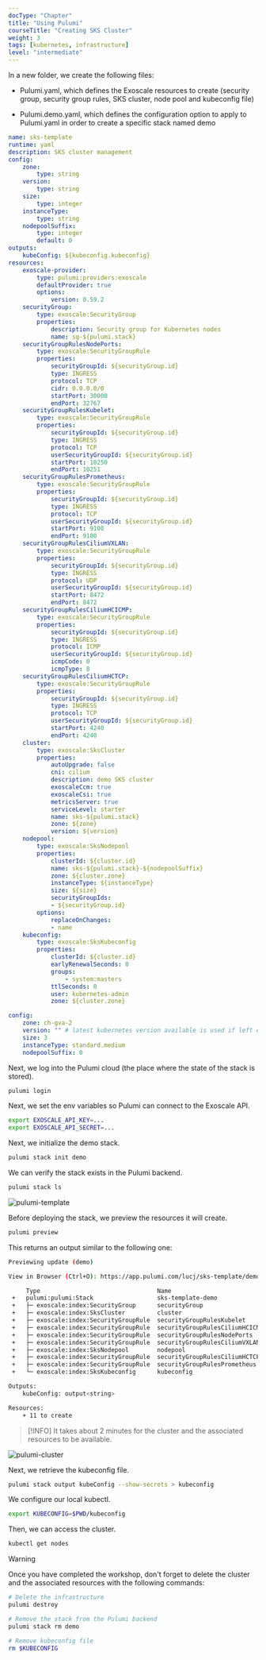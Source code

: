 ```yaml
---
docType: "Chapter"
title: "Using Pulumi"
courseTitle: "Creating SKS Cluster"
weight: 3
tags: [kubernetes, infrastructure]
level: "intermediate"
---
```


In a new folder, we create the following files:

- Pulumi.yaml, which defines the Exoscale resources to create (security group, security group rules, SKS cluster, node pool and kubeconfig file)

- Pulumi.demo.yaml, which defines the configuration option to apply to Pulumi.yaml in order to create a specific stack named demo

```yaml {filename="Pulumi.yaml"}
name: sks-template
runtime: yaml
description: SKS cluster management
config:
    zone:
        type: string
    version:
        type: string
    size:
        type: integer
    instanceType:
        type: string
    nodepoolSuffix:
        type: integer
        default: 0
outputs:
    kubeConfig: ${kubeconfig.kubeconfig}
resources:
    exoscale-provider:
        type: pulumi:providers:exoscale
        defaultProvider: true
        options:
            version: 0.59.2
    securityGroup:
        type: exoscale:SecurityGroup
        properties:
            description: Security group for Kubernetes nodes
            name: sg-${pulumi.stack}
    securityGroupRulesNodePorts:
        type: exoscale:SecurityGroupRule
        properties:
            securityGroupId: ${securityGroup.id}
            type: INGRESS
            protocol: TCP
            cidr: 0.0.0.0/0
            startPort: 30000
            endPort: 32767
    securityGroupRulesKubelet:
        type: exoscale:SecurityGroupRule
        properties:
            securityGroupId: ${securityGroup.id}
            type: INGRESS
            protocol: TCP
            userSecurityGroupId: ${securityGroup.id}
            startPort: 10250
            endPort: 10251
    securityGroupRulesPrometheus:
        type: exoscale:SecurityGroupRule
        properties:
            securityGroupId: ${securityGroup.id}
            type: INGRESS
            protocol: TCP
            userSecurityGroupId: ${securityGroup.id}
            startPort: 9100
            endPort: 9100
    securityGroupRulesCiliumVXLAN:
        type: exoscale:SecurityGroupRule
        properties:
            securityGroupId: ${securityGroup.id}
            type: INGRESS
            protocol: UDP
            userSecurityGroupId: ${securityGroup.id}
            startPort: 8472
            endPort: 8472
    securityGroupRulesCiliumHCICMP:
        type: exoscale:SecurityGroupRule
        properties:
            securityGroupId: ${securityGroup.id}
            type: INGRESS
            protocol: ICMP
            userSecurityGroupId: ${securityGroup.id}
            icmpCode: 0
            icmpType: 8
    securityGroupRulesCiliumHCTCP:
        type: exoscale:SecurityGroupRule
        properties:
            securityGroupId: ${securityGroup.id}
            type: INGRESS
            protocol: TCP
            userSecurityGroupId: ${securityGroup.id}
            startPort: 4240
            endPort: 4240
    cluster:
        type: exoscale:SksCluster
        properties:
            autoUpgrade: false
            cni: cilium
            description: demo SKS cluster
            exoscaleCcm: true
            exoscaleCsi: true
            metricsServer: true
            serviceLevel: starter
            name: sks-${pulumi.stack}
            zone: ${zone}
            version: ${version}
    nodepool:
        type: exoscale:SksNodepool
        properties:
            clusterId: ${cluster.id}
            name: sks-${pulumi.stack}-${nodepoolSuffix}
            zone: ${cluster.zone}
            instanceType: ${instanceType}
            size: ${size}
            securityGroupIds:
            - ${securityGroup.id}
        options:
            replaceOnChanges:
            - name
    kubeconfig:
        type: exoscale:SksKubeconfig
        properties:
            clusterId: ${cluster.id}
            earlyRenewalSeconds: 0
            groups:
                - system:masters
            ttlSeconds: 0
            user: kubernetes-admin
            zone: ${cluster.zone}
```

```yaml {filename="Pulumi.demo.yaml"}
config:
    zone: ch-gva-2
    version: "" # latest kubernetes version available is used if left empty
    size: 3
    instanceType: standard.medium
    nodepoolSuffix: 0
```

Next, we log into the Pulumi cloud (the place where the state of the stack is stored).

```bash
pulumi login
```

Next, we set the env variables so Pulumi can connect to the Exoscale API.

```bash
export EXOSCALE_API_KEY=...
export EXOSCALE_API_SECRET=...
```

Next, we initialize the demo stack.

```bash
pulumi stack init demo
```

We can verify the stack exists in the Pulumi backend.

```bash
pulumi stack ls
```

![pulumi-template](pulumi-template.png)

Before deploying the stack, we preview the resources it will create.

```bash
pulumi preview
```

This returns an output similar to the following one:

```bash
Previewing update (demo)

View in Browser (Ctrl+O): https://app.pulumi.com/lucj/sks-template/demo/previews/7b2dedb7-0cb5-42df-9980-5404c1ff09d5

     Type                                 Name                            Plan
 +   pulumi:pulumi:Stack                  sks-template-demo               create
 +   ├─ exoscale:index:SecurityGroup      securityGroup                   create
 +   ├─ exoscale:index:SksCluster         cluster                         create
 +   ├─ exoscale:index:SecurityGroupRule  securityGroupRulesKubelet       create
 +   ├─ exoscale:index:SecurityGroupRule  securityGroupRulesCiliumHCICMP  create
 +   ├─ exoscale:index:SecurityGroupRule  securityGroupRulesNodePorts     create
 +   ├─ exoscale:index:SecurityGroupRule  securityGroupRulesCiliumVXLAN   create
 +   ├─ exoscale:index:SksNodepool        nodepool                        create
 +   ├─ exoscale:index:SecurityGroupRule  securityGroupRulesCiliumHCTCP   create
 +   ├─ exoscale:index:SecurityGroupRule  securityGroupRulesPrometheus    create
 +   └─ exoscale:index:SksKubeconfig      kubeconfig                      create

Outputs:
    kubeConfig: output<string>

Resources:
    + 11 to create
```

> [!INFO]
> It takes about 2 minutes for the cluster and the associated resources to be available.

![pulumi-cluster](pulumi-cluster.png)

Next, we retrieve the kubeconfig file.

```bash
pulumi stack output kubeConfig --show-secrets > kubeconfig
```

We configure our local kubectl.

```bash
export KUBECONFIG=$PWD/kubeconfig
```

Then, we can access the cluster.

```bash
kubectl get nodes
```

> [!WARNING]
> Once you have completed the workshop, don't forget to delete the cluster and the associated resources with the following commands:

```bash
# Delete the infrastructure
pulumi destroy

# Remove the stack from the Pulumi backend
pulumi stack rm demo

# Remove kubeconfig file
rm $KUBECONFIG
```
